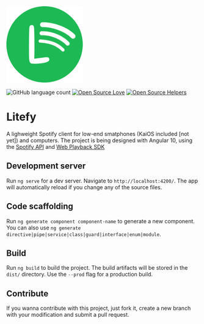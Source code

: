<img src="src/assets/logo.png" alt="drawing" width="200"/>

![GitHub language count](https://img.shields.io/github/languages/count/mathkruger/litefy)
[![Open Source Love](https://firstcontributions.github.io/open-source-badges/badges/open-source-v1/open-source.svg)](https://github.com/firstcontributions/open-source-badges)
[![Open Source Helpers](https://www.codetriage.com/mathkruger/litefy/badges/users.svg)](https://www.codetriage.com/mathkruger/litefy)

# Litefy

A lighweight Spotify client for low-end smatphones (KaiOS included [not yet]) and computers.
The project is being designed with Angular 10, using the [Spotify API](https://developer.spotify.com/documentation/web-api/reference-beta/) and [Web Playback SDK](https://developer.spotify.com/documentation/web-playback-sdk/quick-start/)

## Development server

Run `ng serve` for a dev server. Navigate to `http://localhost:4200/`. The app will automatically reload if you change any of the source files.

## Code scaffolding

Run `ng generate component component-name` to generate a new component. You can also use `ng generate directive|pipe|service|class|guard|interface|enum|module`.

## Build

Run `ng build` to build the project. The build artifacts will be stored in the `dist/` directory. Use the `--prod` flag for a production build.

## Contribute

If you wanna contribute with this project, just fork it, create a new branch with your modification and submit a pull request.
